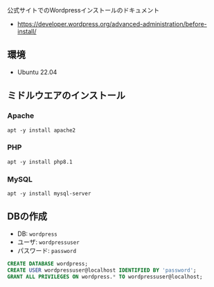 公式サイトでのWordpressインストールのドキュメント

* https://developer.wordpress.org/advanced-administration/before-install/

## 環境

* Ubuntu 22.04

## ミドルウエアのインストール

### Apache

```
apt -y install apache2
```

### PHP

```
apt -y install php8.1
```

### MySQL

```
apt -y install mysql-server
```

## DBの作成

* DB: `wordpress`
* ユーザ: `wordpressuser`
* パスワード: `password`

``` sql
CREATE DATABASE wordpress;
CREATE USER wordpressuser@localhost IDENTIFIED BY 'password';
GRANT ALL PRIVILEGES ON wordpress.* TO wordpressuser@localhost;
```
